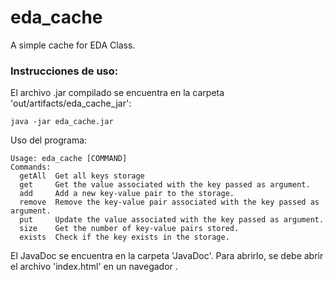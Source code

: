 # eda_cache
A simple cache for EDA Class.
### Instrucciones de uso:
El archivo .jar compilado se encuentra en la carpeta 'out/artifacts/eda_cache_jar':
```
java -jar eda_cache.jar
```
Uso del programa:
```
Usage: eda_cache [COMMAND]
Commands:
  getAll  Get all keys storage
  get     Get the value associated with the key passed as argument.
  add     Add a new key-value pair to the storage.
  remove  Remove the key-value pair associated with the key passed as argument.
  put     Update the value associated with the key passed as argument.
  size    Get the number of key-value pairs stored.  
  exists  Check if the key exists in the storage.
```

El JavaDoc se encuentra en la carpeta 'JavaDoc'. Para abrirlo, se debe abrir el archivo 'index.html' en un navegador .